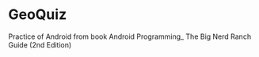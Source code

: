 # GeoQuiz
Practice of Android from book Android Programming_ The Big Nerd Ranch Guide (2nd Edition)
